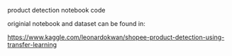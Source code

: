 product detection notebook code

originial notebook and dataset can be found in:

https://www.kaggle.com/leonardokwan/shopee-product-detection-using-transfer-learning

